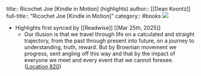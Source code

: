 title:: Ricochet Joe [Kindle in Motion] (highlights)
author:: [[Dean Koontz]]
full-title:: "Ricochet Joe [Kindle in Motion]"
category:: #books
![](https://images-na.ssl-images-amazon.com/images/I/51URPxZTzhL._SL200_.jpg)

- Highlights first synced by [[Readwise]] [[Mar 25th, 2025]]
	- Our illusion is that we travel through life on a calculated and straight trajectory, from the past through present into future, on a journey to understanding, truth, reward. But by Brownian movement we progress, sent angling off this way and that by the impact of everyone we meet and every event that we cannot foresee. ([Location 820](https://readwise.io/to_kindle?action=open&asin=B077YX73SK&location=820))